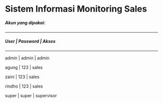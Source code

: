 # Sistem Informasi Monitoring Sales
#####  Akun yang dipakai:
----------------------------------------
#####  User | Password | Akses
----------------------------------------
admin | admin | admin

agung | 123 | sales

zaini | 123 | sales

rindho | 123 | sales

super | super | supervisor

